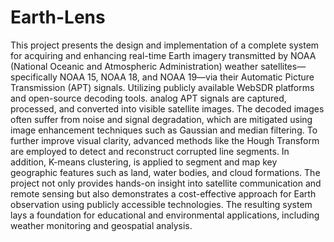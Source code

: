 # Earth-Lens
This project presents the design and implementation of a complete system for acquiring and enhancing real-time Earth imagery transmitted by NOAA (National Oceanic and Atmospheric Administration) weather satellites—specifically NOAA 15, NOAA 18, and NOAA 19—via their Automatic Picture Transmission (APT) signals. Utilizing publicly available WebSDR platforms and open-source decoding tools. analog APT signals are captured, processed, and converted into visible satellite images. The decoded images often suffer from noise and signal degradation, which are mitigated using image enhancement techniques such as Gaussian and median filtering. To further improve visual clarity, advanced methods like the Hough Transform are employed to detect and reconstruct corrupted line segments. In addition, K-means clustering, is applied to segment and map key geographic features such as land, water bodies, and cloud formations. The project not only provides hands-on insight into satellite communication and remote sensing but also demonstrates a cost-effective approach for Earth observation using publicly accessible technologies. The resulting system lays a foundation for educational and environmental applications, including weather monitoring and geospatial analysis.
